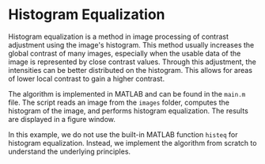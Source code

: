 # Histogram Equalization

Histogram equalization is a method in image processing of contrast adjustment using the image's histogram. This method usually increases the global contrast of many images, especially when the usable data of the image is represented by close contrast values. Through this adjustment, the intensities can be better distributed on the histogram. This allows for areas of lower local contrast to gain a higher contrast.

The algorithm is implemented in MATLAB and can be found in the `main.m` file. The script reads an image from the `images` folder, computes the histogram of the image, and performs histogram equalization. The results are displayed in a figure window.

In this example, we do not use the built-in MATLAB function `histeq` for histogram equalization. Instead, we implement the algorithm from scratch to understand the underlying principles.
